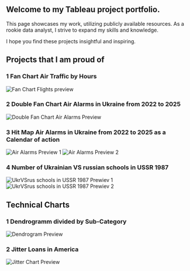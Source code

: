 ## Welcome to my Tableau project portfolio. 

This page showcases my work, utilizing publicly available resources. As a rookie data analyst, I strive to expand my skills and knowledge.

I hope you find these projects insightful and inspiring.

## Projects that I am proud of

### 1 Fan Chart Air Traffic by Hours
![Fan Chart Flights preview](https://github.com/user-attachments/assets/a0ccb4ba-0a1e-44b9-81a3-fbbd36c6ba81)


### 2 Double Fan Chart Air Alarms in Ukraine from 2022 to 2025
![Double Fan Chart Air Alarms Preview](https://github.com/user-attachments/assets/f5e686a2-5297-46b3-b130-7a040e30e24d)


### 3 Hit Map Air Alarms in Ukraine from 2022 to 2025 as a Calendar of action
![Air Alarms Preview 1](https://github.com/user-attachments/assets/d5870c2e-c1b8-4906-b0a4-4febf68f1dd0) ![Air Alarms Preview 2](https://github.com/user-attachments/assets/bd428740-f936-47bb-8cc5-7fdea6e22ea6)

### 4 Number of Ukrainian VS russian schools in USSR 1987
![UkrVSrus schools in USSR 1987 Prewiev 1](https://github.com/user-attachments/assets/dbf01652-7310-447e-be78-6efca21a3d45) ![UkrVSrus schools in USSR 1987 Prewiev 2](https://github.com/user-attachments/assets/7c67a81b-f767-4d4e-8e06-d0c2a25e0012)


## Technical Charts

### 1 Dendrogramm divided by Sub-Category
![Dendrogram Preview](https://github.com/user-attachments/assets/b127ecb4-2276-4256-ac4b-41adc249dbcf)


### 2 Jitter Loans in America
![Jitter Chart Preview](https://github.com/user-attachments/assets/34f61e44-febf-4568-ac4e-58d7820cd09d)




